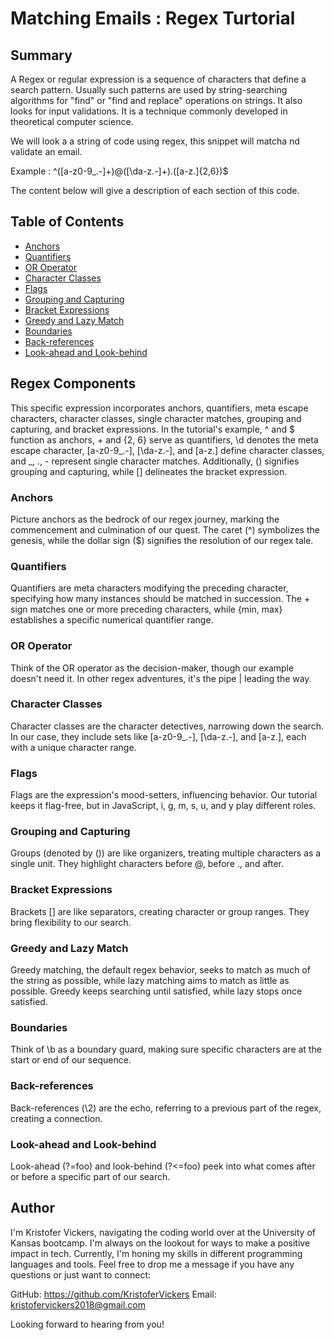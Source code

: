 # Matching Emails : Regex Turtorial 

## Summary

A Regex or regular expression is a sequence of characters that define a search pattern. Usually such patterns are used by string-searching algorithms for "find" or "find and replace" operations on strings. It also looks for input validations. It is a technique commonly developed in theoretical computer science.

We will look a a string of code using regex, this snippet will matcha nd validate an email.

Example : ^([a-z0-9_\.-]+)@([\da-z\.-]+)\.([a-z\.]{2,6})$

The content below will give a description of each section of this code. 

## Table of Contents

- [Anchors](#anchors)
- [Quantifiers](#quantifiers)
- [OR Operator](#or-operator)
- [Character Classes](#character-classes)
- [Flags](#flags)
- [Grouping and Capturing](#grouping-and-capturing)
- [Bracket Expressions](#bracket-expressions)
- [Greedy and Lazy Match](#greedy-and-lazy-match)
- [Boundaries](#boundaries)
- [Back-references](#back-references)
- [Look-ahead and Look-behind](#look-ahead-and-look-behind)

## Regex Components

This specific expression incorporates anchors, quantifiers, meta escape characters, character classes, single character matches, grouping and capturing, and bracket expressions. In the tutorial's example, ^ and $ function as anchors, + and {2, 6} serve as quantifiers, \d denotes the meta escape character, [a-z0-9_.-], [\da-z.-], and [a-z.] define character classes, and _, ., - represent single character matches. Additionally, () signifies grouping and capturing, while [] delineates the bracket expression.

### Anchors

Picture anchors as the bedrock of our regex journey, marking the commencement and culmination of our quest. The caret (^) symbolizes the genesis, while the dollar sign ($) signifies the resolution of our regex tale.

### Quantifiers

Quantifiers are meta characters modifying the preceding character, specifying how many instances should be matched in succession. The + sign matches one or more preceding characters, while {min, max} establishes a specific numerical quantifier range.

### OR Operator

Think of the OR operator as the decision-maker, though our example doesn't need it. In other regex adventures, it's the pipe | leading the way.

### Character Classes

Character classes are the character detectives, narrowing down the search. In our case, they include sets like [a-z0-9_.-], [\da-z.-], and [a-z.], each with a unique character range.

### Flags

Flags are the expression's mood-setters, influencing behavior. Our tutorial keeps it flag-free, but in JavaScript, i, g, m, s, u, and y play different roles.

### Grouping and Capturing

Groups (denoted by ()) are like organizers, treating multiple characters as a single unit. They highlight characters before @, before ., and after.

### Bracket Expressions

Brackets [] are like separators, creating character or group ranges. They bring flexibility to our search.

### Greedy and Lazy Match

Greedy matching, the default regex behavior, seeks to match as much of the string as possible, while lazy matching aims to match as little as possible. Greedy keeps searching until satisfied, while lazy stops once satisfied.

### Boundaries

Think of \b as a boundary guard, making sure specific characters are at the start or end of our sequence.

### Back-references

Back-references (\2) are the echo, referring to a previous part of the regex, creating a connection.

### Look-ahead and Look-behind

Look-ahead (?=foo) and look-behind (?<=foo) peek into what comes after or before a specific part of our search.

## Author

I'm Kristofer Vickers, navigating the coding world over at the University of Kansas bootcamp. I'm always on the lookout for ways to make a positive impact in tech. Currently, I'm honing my skills in different programming languages and tools. Feel free to drop me a message if you have any questions or just want to connect:

GitHub: https://github.com/KristoferVickers
Email: kristofervickers2018@gmail.com

Looking forward to hearing from you!